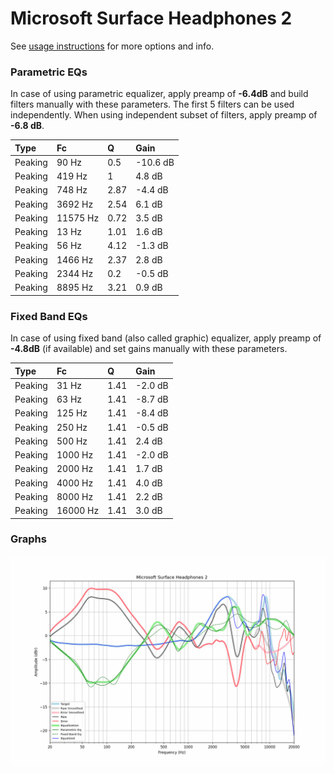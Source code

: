 # Microsoft Surface Headphones 2
See [usage instructions](https://github.com/jaakkopasanen/AutoEq#usage) for more options and info.

### Parametric EQs
In case of using parametric equalizer, apply preamp of **-6.4dB** and build filters manually
with these parameters. The first 5 filters can be used independently.
When using independent subset of filters, apply preamp of **-6.8 dB**.

| Type    | Fc       |    Q | Gain     |
|:--------|:---------|:-----|:---------|
| Peaking | 90 Hz    | 0.5  | -10.6 dB |
| Peaking | 419 Hz   | 1    | 4.8 dB   |
| Peaking | 748 Hz   | 2.87 | -4.4 dB  |
| Peaking | 3692 Hz  | 2.54 | 6.1 dB   |
| Peaking | 11575 Hz | 0.72 | 3.5 dB   |
| Peaking | 13 Hz    | 1.01 | 1.6 dB   |
| Peaking | 56 Hz    | 4.12 | -1.3 dB  |
| Peaking | 1466 Hz  | 2.37 | 2.8 dB   |
| Peaking | 2344 Hz  | 0.2  | -0.5 dB  |
| Peaking | 8895 Hz  | 3.21 | 0.9 dB   |

### Fixed Band EQs
In case of using fixed band (also called graphic) equalizer, apply preamp of **-4.8dB**
(if available) and set gains manually with these parameters.

| Type    | Fc       |    Q | Gain    |
|:--------|:---------|:-----|:--------|
| Peaking | 31 Hz    | 1.41 | -2.0 dB |
| Peaking | 63 Hz    | 1.41 | -8.7 dB |
| Peaking | 125 Hz   | 1.41 | -8.4 dB |
| Peaking | 250 Hz   | 1.41 | -0.5 dB |
| Peaking | 500 Hz   | 1.41 | 2.4 dB  |
| Peaking | 1000 Hz  | 1.41 | -2.0 dB |
| Peaking | 2000 Hz  | 1.41 | 1.7 dB  |
| Peaking | 4000 Hz  | 1.41 | 4.0 dB  |
| Peaking | 8000 Hz  | 1.41 | 2.2 dB  |
| Peaking | 16000 Hz | 1.41 | 3.0 dB  |

### Graphs
![](./Microsoft%20Surface%20Headphones%202.png)